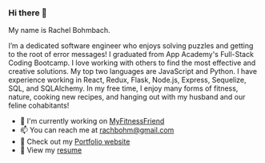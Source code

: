 ### Hi there 👋
My name is Rachel Bohmbach.

I’m a dedicated software engineer who enjoys solving puzzles and getting to the root of error messages! I graduated from App Academy's Full-Stack Coding Bootcamp. I love working with others to find the most effective and creative solutions. My top two languages are JavaScript and Python. I have experience working in React, Redux, Flask, Node.js, Express, Sequelize, SQL, and SQLAlchemy. In my free time, I enjoy many forms of fitness, nature, cooking new recipes, and hanging out with my husband and our feline cohabitants!

- 🔭 I'm currently working on <a href="https://github.com/rachbohm/MyFitnessFriend" target="_blank">MyFitnessFriend</a>
- 📫 You can reach me at rachbohm@gmail.com
- 💼 Check out my <a href="https://rachelbohmbach.netlify.app/" target="_blank">Portfolio website</a>
- 📄 View my <a href="https://drive.google.com/file/d/1vrTMK_p8ARVag0vNEKRHjQ4BV7wlFgT7/view?usp=sharing" target="_blank">resume</a>

<!--
**rachbohm/rachbohm** is a ✨ _special_ ✨ repository because its `README.md` (this file) appears on your GitHub profile.

Here are some ideas to get you started:

- 🔭 I’m currently working on ...
- 🌱 I’m currently learning ...
- 👯 I’m looking to collaborate on ...
- 🤔 I’m looking for help with ...
- 💬 Ask me about ...
- 📫 How to reach me: ...
- 😄 Pronouns: ...
- ⚡ Fun fact: ...
-->
